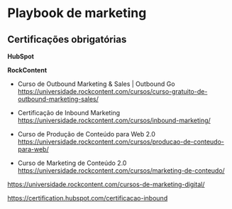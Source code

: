 <!-- TITLE: Marketing -->
<!-- SUBTITLE: Documento, colaborativo e evolutivo, com procedimentos e ferramentas utilizadas pelo marketing do Jetimob -->

# Playbook de marketing
## Certificações obrigatórias
**HubSpot**


**RockContent**
* Curso de Outbound Marketing & Sales | Outbound Go
https://universidade.rockcontent.com/cursos/curso-gratuito-de-outbound-marketing-sales/

* Certificação de Inbound Marketing
https://universidade.rockcontent.com/cursos/inbound-marketing/
 
* Curso de Produção de Conteúdo para Web 2.0
https://universidade.rockcontent.com/cursos/producao-de-conteudo-para-web/

* Curso de Marketing de Conteúdo 2.0
https://universidade.rockcontent.com/cursos/marketing-de-conteudo/


https://universidade.rockcontent.com/cursos-de-marketing-digital/

https://certification.hubspot.com/certificacao-inbound
